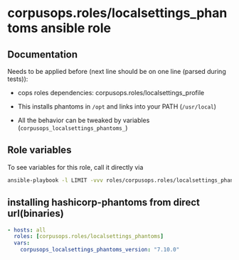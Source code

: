 # corpusops.roles/localsettings_phantoms ansible role
## Documentation
Needs to be applied before (next line should be on one line (parsed during tests)):
- cops roles dependencies: corpusops.roles/localsettings_profile

- This installs phantoms in `/opt` and links into your PATH (`/usr/local`)
- All the behavior can be tweaked by variables (`corpusops_localsettings_phantoms_`)

## Role variables
To see variables for this role, call it directly via
```bash
ansible-playbook -l LIMIT -vvv roles/corpusops.roles/localsettings_phantoms_vars/role.yml
```

## installing hashicorp-phantoms from direct url(binaries)
```yaml
- hosts: all
  roles: [corpusops.roles/localsettings_phantoms]
  vars:
    corpusops_localsettings_phantoms_version: "7.10.0"
```

